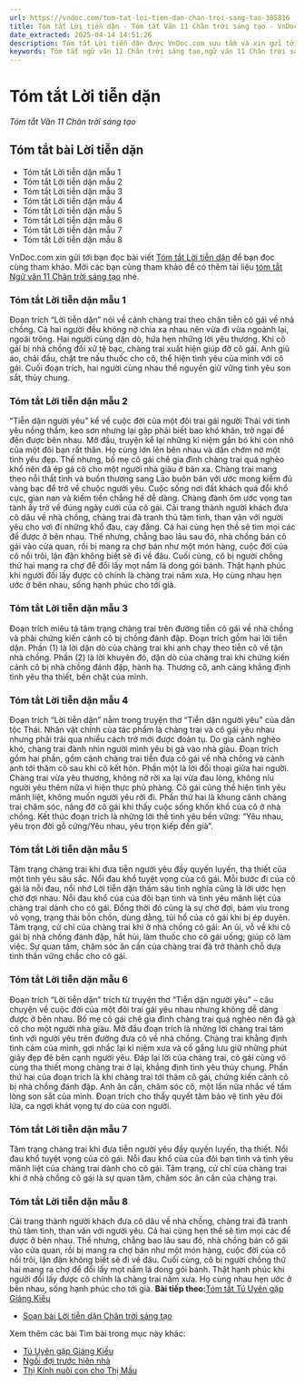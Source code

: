 ```yaml
---
url: https://vndoc.com/tom-tat-loi-tien-dan-chan-troi-sang-tao-305816
title: Tóm tắt Lời tiễn dặn - Tóm tắt Văn 11 Chân trời sáng tạo - VnDoc.com
date_extracted: 2025-04-14 14:51:26
description: Tóm tắt Lời tiễn dặn được VnDoc.com sưu tầm và xin gửi tới bạn đọc cùng tham khảo nhé.
keywords: Tóm tắt ngữ văn 11 Chân trời sáng tạo,ngữ văn 11 Chân trời sáng tạo,tóm tắt ngữ văn 11,tóm tắt văn 11,tóm tắt ngữ văn 11 chân trời,tóm tắt văn 11 Chân trời sáng tạo,ngữ văn 11,văn 11,tóm tắt văn 11 chân trời,Tóm tắt Lời tiễn dặn,Tóm tắt bài Lời tiễn dặn,lời tiễn dặn,tóm tắt ngữ văn 11 chân trời sáng tạo bài lời tiễn dặn,Tóm tắt Lời tiễn dặn ngắn nhất,Tóm tắt Lời tiễn dặn ngắn gọn,Tóm tắt Lời tiễn dặn hay,tóm tắt văn bản lời tiễn dặn
---
```


# Tóm tắt Lời tiễn dặn
 _Tóm tắt Văn 11 Chân trời sáng tạo_
## Tóm tắt bài Lời tiễn dặn
  * Tóm tắt Lời tiễn dặn mẫu 1
  * Tóm tắt Lời tiễn dặn mẫu 2
  * Tóm tắt Lời tiễn dặn mẫu 3
  * Tóm tắt Lời tiễn dặn mẫu 4
  * Tóm tắt Lời tiễn dặn mẫu 5
  * Tóm tắt Lời tiễn dặn mẫu 6
  * Tóm tắt Lời tiễn dặn mẫu 7
  * Tóm tắt Lời tiễn dặn mẫu 8

VnDoc.com xin gửi tới bạn đọc bài viết [Tóm tắt Lời tiễn dặn](<https://vndoc.com/tom-tat-loi-tien-dan-chan-troi-sang-tao-305816>) để bạn đọc cùng tham khảo. Mời các bạn cùng tham khảo để có thêm tài liệu [tóm tắt Ngữ văn 11 Chân trời sáng tạo](<https://vndoc.com/tom-tat-ngu-van-11-chan-troi-sang-tao>) nhé.
### Tóm tắt Lời tiễn dặn mẫu 1
Đoạn trích “Lời tiễn dặn” nói về cảnh chàng trai theo chân tiễn cô gái về nhà chồng. Cả hai người đều không nỡ chia xa nhau nên vừa đi vừa ngoảnh lại, ngoái trông. Hai người cùng dặn dò, hứa hẹn những lời yêu thương. Khi cô gái bị nhà chồng đối xử tệ bạc, chàng trai xuất hiện giúp đỡ cô gái. Anh giũ áo, chải đầu, chặt tre nấu thuốc cho cô, thể hiện tình yêu của mình với cô gái. Cuối đoạn trích, hai người cùng nhau thề nguyền giữ vững tình yêu son sắt, thủy chung.
### Tóm tắt Lời tiễn dặn mẫu 2
“Tiễn dặn người yêu” kể về cuộc đời của một đôi trai gái người Thái với tình yêu nồng thắm, keo sơn nhưng lại gặp phải biết bao khó khăn, trở ngại để đến được bên nhau. Mở đầu, truyện kể lại những kỉ niệm gắn bó khi còn nhỏ của một đôi bạn rất thân. Họ cùng lớn lên bên nhau và dần chớm nở một tình yêu đẹp. Thế nhưng, bố mẹ cô gái chê gia đình chàng trai quá nghèo khổ nên đã ép gả cô cho một người nhà giàu ở bản xa. Chàng trai mang theo nỗi thất tình và buồn thương sang Lào buôn bán với ước mong kiếm đủ vàng bạc để trở về chuộc người yêu. Cuộc sống nơi đất khách quá đỗi khổ cực, gian nan và kiếm tiền chẳng hề dễ dàng. Chàng đành ôm ước vọng tan tành ấy trở về đúng ngày cưới của cô gái. Cải trang thành người khách đưa cô dâu về nhà chồng, chàng trai đã tranh thủ tâm tình, than vãn với người yêu cho vơi đi những khổ đau, cay đắng. Cả hai cùng hẹn thề sẽ tìm mọi các để được ở bên nhau. Thế nhưng, chẳng bao lâu sau đó, nhà chồng bán cô gái vào cửa quan, rồi bị mang ra chợ bán như một món hàng, cuộc đời của cô nổi trôi, lận đận không biết sẽ đi về đâu. Cuối cùng, cô bị người chồng thứ hai mang ra chợ để đổi lấy mọt nắm lá dong gói bánh. Thật hạnh phúc khi người đổi lấy được cô chính là chàng trai năm xưa. Họ cùng nhau hẹn ước ở bên nhau, sống hạnh phúc cho tới già.
### Tóm tắt Lời tiễn dặn mẫu 3
Đoạn trích miêu tả tâm trạng chàng trai trên đường tiễn cô gái về nhà chồng và phải chứng kiến cảnh cô bị chồng đánh đập. Đoạn trích gồm hai lời tiễn dặn. Phần \(1\) là lời dặn dò của chàng trai khi anh chạy theo tiễn cô về tận nhà chồng. Phần \(2\) là lời khuyên đó, dặn dò của chàng trai khi chứng kiến cảnh cô bị nhà chồng đánh đập, hành hạ. Thương cô, anh càng khẳng định tình yêu tha thiết, bền chặt của mình.
### Tóm tắt Lời tiễn dặn mẫu 4
Đoạn trích “Lời tiễn dặn” nằm trong truyện thơ “Tiễn dặn người yêu” của dân tộc Thái. Nhân vật chính của tác phẩm là chàng trai và cô gái yêu nhau nhưng phải trải qua nhiều cách trở mới được đoàn tụ. Do gia cảnh nghèo khó, chàng trai đành nhìn người mình yêu bị gả vào nhà giàu. Đoạn trích gồm hai phần, gồm cảnh chàng trai tiễn đưa cô gái về nhà chồng và cảnh anh tới thăm cô sau khi cô kết hôn. Phần một là lời đối thoại giữa hai người. Chàng trai vừa yêu thương, không nỡ rời xa lại vừa đau lòng, không níu người yêu thêm nữa vì hiện thực phũ phàng. Cô gái cũng thể hiện tình yêu mãnh liệt, không muốn người yêu rời đi. Phần thứ hai là khung cảnh chàng trai chăm sóc, nâng đỡ cô gái khi thấy cuộc sống khốn khổ của cô ở nhà chồng. Kết thúc đoạn trích là những lời thề tình yêu bền vững: “Yêu nhau, yêu trọn đời gỗ cứng/Yêu nhau, yêu trọn kiếp đến già”.
### Tóm tắt Lời tiễn dặn mẫu 5
Tâm trạng chàng trai khi đưa tiễn người yêu đầy quyến luyến, tha thiết của một tình yêu sâu sắc. Nổi đau khổ tuyệt vọng của cô gái. Mỗi bước đi của cô gái là nỗi đau, nổi nhớ Lời tiễn dặn thấm sâu tình nghĩa cũng là lời ước hẹn chờ đợi nhau. Nỗi đau khổ của của đôi bạn tình và tình yêu mãnh liệt của chàng trai dành cho cô gái. Đồng thời đó cũng là sự chờ đợi, bám víu trong vô vọng, trạng thái bồn chồn, dùng dằng, tủi hổ của cô gái khi bị ép duyên. Tâm trạng, cử chỉ của chàng trai khi ở nhà chồng cô gái: An ủi, vỗ về khi cô gái bị nhà chồng đánh đập, hắt hủi, làm thuốc cho cô gái uống; giúp cô làm việc. Sự quan tâm, chăm sóc ân cần của chàng trai đã trở thành chỗ dựa tinh thần vững chắc cho cô gái.
### Tóm tắt Lời tiễn dặn mẫu 6
Đoạn trích “Lời tiễn dặn” trích từ truyện thơ “Tiễn dặn người yêu” – câu chuyện về cuộc đời của một đôi trai gái yêu nhau nhưng không dễ dàng được ở bên nhau. Bố mẹ cô gái chê gia đình chàng trai quá nghèo nên đã gả cô cho một người nhà giàu. Mở đầu đoạn trích là những lời chàng trai tâm tình với người yêu trên đường đưa cô về nhà chồng. Chàng trai khẳng định tình cảm của mình, gợi nhắc lại kỉ niệm xưa và cố gắng lưu giữ những phút giây đẹp đẽ bên cạnh người yêu. Đáp lại lời của chàng trai, cô gái cũng vô cùng tha thiết mong chàng trai ở lại, khẳng định tình yêu thủy chung. Phần thứ hai của đoạn trích là khi chàng trai tới thăm cô gái, chứng kiến cảnh cô bị nhà chồng đánh đập. Anh ân cần, chăm sóc cô, một lần nữa nhắc về tấm lòng son sắt của mình. Đoạn trích cho thấy quyết tâm bảo vệ tình yêu đôi lứa, ca ngợi khát vọng tự do của con người.
### Tóm tắt Lời tiễn dặn mẫu 7
Tâm trạng chàng trai khi đưa tiễn người yêu đầy quyến luyến, tha thiết. Nổi đau khổ tuyệt vọng của cô gái. Nỗi đau khổ của của đôi bạn tình và tình yêu mãnh liệt của chàng trai dành cho cô gái. Tâm trạng, cử chỉ của chàng trai khi ở nhà chồng cô gái là sự quan tâm, chăm sóc ân cần của chàng trai.
### Tóm tắt Lời tiễn dặn mẫu 8
Cải trang thành người khách đưa cô dâu về nhà chồng, chàng trai đã tranh thủ tâm tình, than vãn với người yêu. Cả hai cùng hẹn thề sẽ tìm mọi các để được ở bên nhau. Thế nhưng, chẳng bao lâu sau đó, nhà chồng bán cô gái vào cửa quan, rồi bị mang ra chợ bán như một món hàng, cuộc đời của cô nổi trôi, lận đận không biết sẽ đi về đâu. Cuối cùng, cô bị người chồng thứ hai mang ra chợ để đổi lấy mọt nắm lá dong gói bánh. Thật hạnh phúc khi người đổi lấy được cô chính là chàng trai năm xưa. Họ cùng nhau hẹn ước ở bên nhau, sống hạnh phúc cho tới già.
**Bài tiếp theo:**[Tóm tắt Tú Uyên gặp Giáng Kiều](<https://vndoc.com/tom-tat-tu-uyen-gap-giang-kieu-304414>)
  * [Soạn bài Lời tiễn dặn Chân trời sáng tạo](<https://vndoc.com/soan-bai-loi-tien-dan-chan-troi-sang-tao-298109>)

Xem thêm các bài Tìm bài trong mục này khác:
  * [Tú Uyên gặp Giáng Kiều](</tom-tat-tu-uyen-gap-giang-kieu-304414>)
  * [Ngồi đợi trước hiên nhà](</tom-tat-ngoi-doi-truoc-hien-nha-305933>)
  * [Thị Kính nuôi con cho Thị Mầu](</tom-tat-thi-kinh-nuoi-con-cho-thi-mau-305935>)

